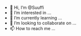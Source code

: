 - 👋 Hi, I’m @Suuffi
- 👀 I’m interested in ...
- 🌱 I’m currently learning ...
- 💞️ I’m looking to collaborate on ...
- 📫 How to reach me ...

<!---
Suuffi/Suuffi is a ✨ special ✨ repository because its `README.md` (this file) appears on your GitHub profile.
You can click the Preview link to take a look at your changes.
--->
